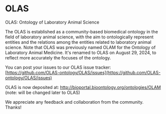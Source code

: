 # OLAS
OLAS: Ontology of Laboratory Animal Science 

The OLAS is established as a community-based biomedical ontology in the field of laboratory animal science, with the aim to ontologically represent entities and the relations among the entities related to laboratory animal science. Note that OLAS was previously named OLAM for the Ontology of Laboratory Animal Medicine. It's renamed to OLAS on August 29, 2024, to reflect more accurately the focuses of the ontology. 

You can post your issues to our OLAS issue tracker: 
[https://github.com/OLAS-ontology/OLAS/issues](https://github.com/OLAS-ontology/OLAS/issues)

OLAS is now deposited at:
http://bioportal.bioontology.org/ontologies/OLAM (note: will be changed later to OLAS)

We appreciate any feedback and collaboration from the community. Thanks!

